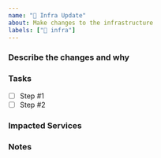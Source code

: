 ```yaml
---
name: "🔧 Infra Update"
about: Make changes to the infrastructure
labels: ["🔧 infra"]
---
```


### Describe the changes and why

<!-- What changes and why are they necessary -->

### Tasks

<!-- What needs to be done to deploy the infra -->

- [ ] Step #1
- [ ] Step #2

### Impacted Services

<!-- What services will be impacted and for how long-->

### Notes

<!-- Additional context -->
